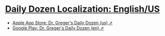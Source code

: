 # [Daily Dozen Localization: English/US][t]
[t]:https://github.com/nutritionfactsorg/daily-dozen-localization

* [Apple App Store: Dr. Greger's Daily Dozen (us) ⇗](https://apps.apple.com/us/app/dr-gregers-daily-dozen/id1060700802)
* [Google Play: Dr. Greger's Daily Dozen (en) ⇗](https://play.google.com/store/apps/details?id=org.nutritionfacts.dailydozen&hl=en)
